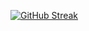 <!-- ### Hi there 👋 -->
[![GitHub Streak](http://github-readme-streak-stats.herokuapp.com?user=thekiddewey&theme=dark&hide_border=true&date_format=j%20M%5B%20Y%5D)](https://git.io/streak-stats)
<!--
**TheKidDewey/thekiddewey** is a ✨ _special_ ✨ repository because its `README.md` (this file) appears on your GitHub profile.

Here are some ideas to get you started:

- 🔭 I’m currently working on ...
- 🌱 I’m currently learning ...
- 👯 I’m looking to collaborate on ...
- 🤔 I’m looking for help with ...
- 💬 Ask me about ...
- 📫 How to reach me: ...
- 😄 Pronouns: ...
- ⚡ Fun fact: ...
-->
